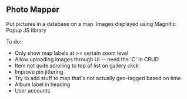 ## Photo Mapper
Put pictures in a database on a map. Images displayed using Magnific Popup JS library

To do:
* Only show map labels at >= certain zoom level
* Allow uploading images through UI -- need the 'C' in CRUD
* Item not quite scrolling to top of list on gallery click
* Improve pin jittering
* Try to add stuff to map that's not actually geo-tagged based on time
* Album label in heading
* User accounts

